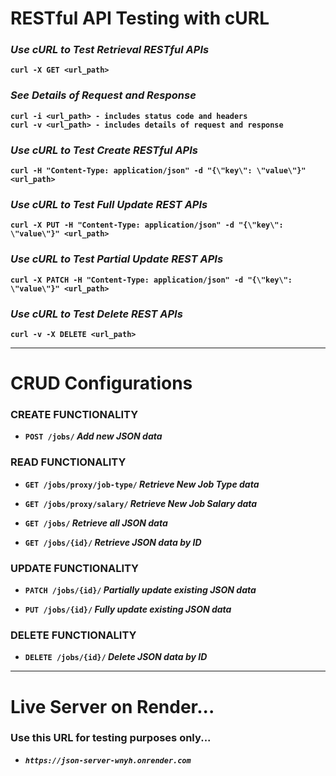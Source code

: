 # RESTful API Testing with cURL

### *Use cURL to Test Retrieval RESTful APIs*
**`curl -X GET <url_path>`**

### *See Details of Request and Response*
**`curl -i <url_path> - includes status code and headers`**  
**`curl -v <url_path> - includes details of request and response`**

### *Use cURL to Test Create RESTful APIs*
**`curl -H "Content-Type: application/json" -d "{\"key\": \"value\"}" <url_path>`**

### *Use cURL to Test Full Update REST APIs*
**`curl -X PUT -H "Content-Type: application/json" -d "{\"key\": \"value\"}" <url_path>`**

### *Use cURL to Test Partial Update REST APIs*
**`curl -X PATCH -H "Content-Type: application/json" -d "{\"key\": \"value\"}" <url_path>`**

### *Use cURL to Test Delete REST APIs*
**`curl -v -X DELETE <url_path>`**

---
# CRUD Configurations

### CREATE FUNCTIONALITY
- **`POST /jobs/` *Add new JSON data***

### READ FUNCTIONALITY

- **`GET /jobs/proxy/job-type/` *Retrieve New Job Type data***

- **`GET /jobs/proxy/salary/` *Retrieve New Job Salary data***

- **`GET /jobs/` *Retrieve all JSON data***

- **`GET /jobs/{id}/` *Retrieve JSON data by ID***

### UPDATE FUNCTIONALITY

- **`PATCH /jobs/{id}/` *Partially update existing JSON data***

- **`PUT /jobs/{id}/` *Fully update existing JSON data***

### DELETE FUNCTIONALITY

- **`DELETE /jobs/{id}/` *Delete JSON data by ID***

---
# Live Server on Render...
### Use this URL for testing purposes only...

- ***`https://json-server-wnyh.onrender.com`***
